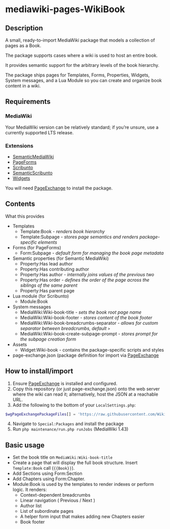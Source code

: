 # mediawiki-pages-WikiBook

## Description
A small, ready-to-import MediaWiki package that models a collection of pages as a Book.

The package supports cases where a wiki is used to host an entire book.  

It provides semantic support for the arbitrary levels of the book hierarchy.

The package ships pages for Templates, Forms, Properties, Widgets, System messages, and a Lua Module so you can create and organize book content in a wiki.

## Requirements

### MediaWiki
Your MediaWiki version can be relatively standard; if you’re unsure, use a currently supported LTS release. 

### Extensions
* [SemanticMediaWiki](https://www.semantic-mediawiki.org/wiki/Help:Installation/Quick_guide)
* [PageForms](https://www.mediawiki.org/wiki/Special:MyLanguage/Extension:Page_Forms/Download_and_installation)
* [Scribunto](https://www.mediawiki.org/wiki/Special:MyLanguage/Extension:Scribunto)
* [SemanticScribunto](https://www.mediawiki.org/wiki/Special:MyLanguage/Extension:Semantic_Scribunto)
* [Widgets](https://www.mediawiki.org/wiki/Special:MyLanguage/Extension:Widgets)

You will need [PageExchange](https://www.mediawiki.org/wiki/Special:MyLanguage/Extension:Page_Exchange) to install the package.

## Contents
What this provides
- Templates
  - Template:Book - _renders book hierarchy_
  - Template:Subpage - _stores page semantics and renders package-specific elements_
- Forms (for PageForms)
  - Form:Subpage - _default form for managing the book page metadata_
- Semantic properties (for Semantic MediaWiki)
  - Property:Has lead author
  - Property:Has contributing author
  - Property:Has author - _internally joins values of the previous two_
  - Property:Has order - _defines the order of the page across the siblings of the same parent_
  - Property:Has parent page
- Lua module (for Scribunto)
  - Module:Book
- System messages
  - MediaWiki:Wiki-book-title - _sets the book root page name_
  - MediaWiki:Wiki-book-footer - _stores content of the book footer_
  - MediaWiki:Wiki-book-breadcrumbs-separator - _allows for custom separator between breadcrumbs, default `>`_
  - MediaWiki:Wiki-book-create-subpage-prompt - _stores prompt for the subpage creation form_
- Assets
  - Widget:Wiki-book - contains the package-specific scripts and styles
- page-exchange.json (package definition for import via [PageExchange](https://www.mediawiki.org/wiki/Special:MyLanguage/Extension:Page_Exchange)

## How to install/import
1) Ensure [PageExchange](https://www.mediawiki.org/wiki/Special:MyLanguage/Extension:Page_Exchange) is installed and configured.
2) Copy this repository (or just page-exchange.json) onto the web server where the wiki can read it; alternatively, host the JSON at a reachable URL.
3) Add the following to the bottom of your `LocalSettings.php`: 
```php
$wgPageExchangePackageFiles[] = 'https://raw.githubusercontent.com/WikiTeq/mediawiki-pages-WikiBook/master/page-exchange.json';
```
4) Navigate to `Special:Packages` and install the package
5) Run `php maintenance/run.php runJobs` (MediaWiki 1.43)

## Basic usage
- Set the book title on `MediaWiki:Wiki-book-title`
- Create a page that will display the full book structure. Insert `Template:Book` call (`{{Book}}`).
- Add Sections using Form:Section
- Add Chapters using Form:Chapter. 
- Module:Book is used by the templates to render indexes or perform logic. It renders:
  - Context-dependent breadcrumbs
  - Linear navigation ( Previous / Next )
  - Author list
  - List of subordinate pages
  - A helper form input that makes adding new Chapters easier
  - Book footer
